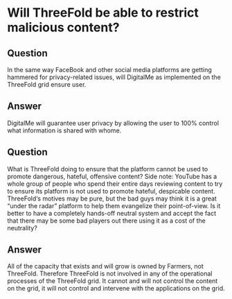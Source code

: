 # Will ThreeFold be able to restrict malicious content?

## Question

In the same way FaceBook and other social media platforms are getting hammered for privacy-related issues, will DigitalMe as implemented on the ThreeFold grid ensure user.

## Answer

DigitalMe will guarantee user privacy by allowing the user to 100% control what information is shared with whome.

## Question

What is ThreeFold doing to ensure that the platform cannot be used to promote dangerous, hateful, offensive content? Side note: YouTube has a whole group of people who spend their entire days reviewing content to try to ensure its platform is not used to promote hateful, despicable content. ThreeFold‘s motives may be pure, but the bad guys may think it is a great “under the radar” platform to help them evangelize their point-of-view. Is it better to have a completely hands-off neutral system and accept the fact that there may be some bad players out there using it as a cost of the neutrality?

## Answer

All of the capacity that exists and will grow is owned by Farmers, not ThreeFold. Therefore ThreeFold is not involved in any of the operational processes of the ThreeFold grid.  It cannot and will not control the content on the grid, it will not control and intervene with the applications on the grid.
